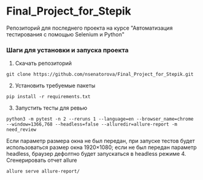 # Final_Project_for_Stepik
Репозиторий для последнего проекта на курсе "Автоматизация тестирования с помощью Selenium и Python"
### Шаги для установки и запуска проекта
1. Скачать репозиторий
```
git clone https://github.com/nsenatorova/Final_Project_for_Stepik.git
```
2. Установить требуемые пакеты
```
pip install -r requirements.txt
```
3. Запустить тесты для ревью
```
python3 -m pytest -n 2 --reruns 1 --language=en --browser_name=chrome --window=1366,768 --headless=false --alluredir=allure-report -m need_review
```
Если параметр размера окна не был передан, при запуске тестов будет использоваться размер окна 1920×1080; если не был передан параметр headless, браузер дефолтно будет запускаться в headless режиме
4. Сгенерировать отчет allure
```
allure serve allure-report/
```